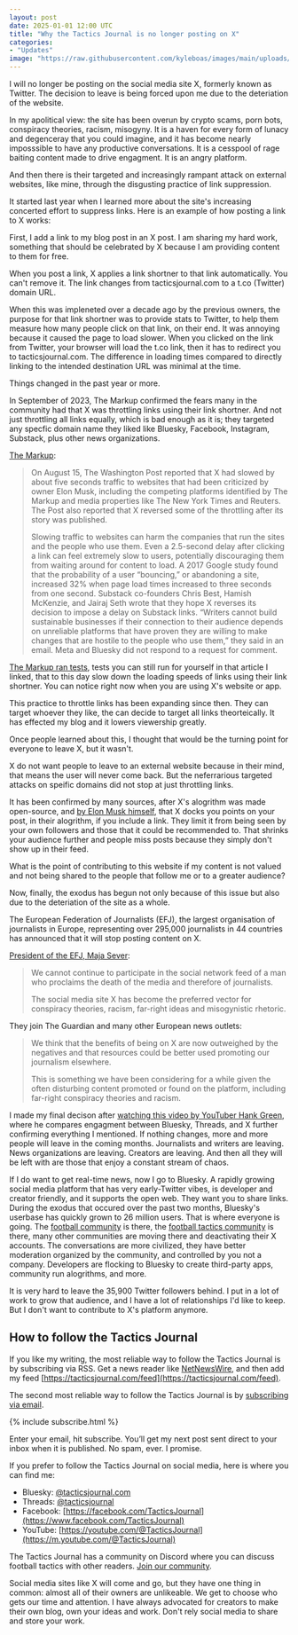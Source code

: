 ```yaml
---
layout: post
date: 2025-01-01 12:00 UTC
title: "Why the Tactics Journal is no longer posting on X"
categories:
- "Updates"
image: "https://raw.githubusercontent.com/kyleboas/images/main/uploads/2024/12/29/Image-29Dec2024_15:15:51.png"
---
```


I will no longer be posting on the social media site X, formerly known as Twitter. The decision to leave is being forced upon me due to the deteriation of the website.

<!---more--->

In my apolitical view: the site has been overun by crypto scams, porn bots, conspiracy theories, racism, misogyny. It is a haven for every form of lunacy and degenceray that you could imagine, and it has become nearly imposssible to have any productive conversations. It is a cesspool of rage baiting content made to drive engagment. It is an angry platform.

And then there is their targeted and increasingly rampant attack on external websites, like mine, through the disgusting practice of link suppression.

It started last year when I learned more about the site's increasing concerted effort to suppress links. Here is an example of how posting a link to X works:

First, I add a link to my blog post in an X post. I am sharing my hard work, something that should be celebrated by X because I am providing content to them for free.

When you post a link, X applies a link shortner to that link automatically. You can't remove it. The link changes from tacticsjournal.com to a t.co (Twitter) domain URL. 

When this was impleneted over a decade ago by the previous owners, the purpose for that link shortner was to provide stats to Twitter, to help them measure how many people click on that link, on their end. It was annoying because it caused the page to load slower. When you clicked on the link from Twitter, your browser will load the t.co link, then it has to redirect you to tacticsjournal.com. The difference in loading times compared to directly linking to the intended destination URL was minimal at the time.

Things changed in the past year or more.

In September of 2023, The Markup confirmed the fears many in the community had that X was throttling links using their link shortner. And not just throttling all links equally, which is bad enough as it is; they targeted any specfic domain name they liked like Bluesky, Facebook, Instagram, Substack, plus other news organizations.

[The Markup](https://themarkup.org/investigations/2023/09/15/twitter-is-still-throttling-competitors-links-check-for-yourself):

> On August 15, The Washington Post reported that X had slowed by about five seconds traffic to websites that had been criticized by owner Elon Musk, including the competing platforms identified by The Markup and media properties like The New York Times and Reuters. The Post also reported that X reversed some of the throttling after its story was published.
> 
> Slowing traffic to websites can harm the companies that run the sites and the people who use them. Even a 2.5-second delay after clicking a link can feel extremely slow to users, potentially discouraging them from waiting around for content to load. A 2017 Google study found that the probability of a user “bouncing,” or abandoning a site, increased 32% when page load times increased to three seconds from one second. Substack co-founders Chris Best, Hamish McKenzie, and Jairaj Seth wrote that they hope X reverses its decision to impose a delay on Substack links. “Writers cannot build sustainable businesses if their connection to their audience depends on unreliable platforms that have proven they are willing to make changes that are hostile to the people who use them,” they said in an email.  Meta and Bluesky did not respond to a request for comment. 

[The Markup ran tests](https://themarkup.org/investigations/2023/09/15/twitter-is-still-throttling-competitors-links-check-for-yourself), tests you can still run for yourself in that article I linked, that to this day slow down the loading speeds of links using their link shortner. You can notice right now when you are using X's website or app.

This practice to throttle links has been expanding since then. They can target whoever they like, the can decide to target all links theorteically. It has effected my blog and it lowers viewership greatly.

Once people learned about this, I thought that would be the turning point for everyone to leave X, but it wasn't.

X do not want people to leave to an external website because in their mind, that means the user will never come back. But the neferrarious targeted attacks on speific domains did not stop at just throttling links.

It has been confirmed by many sources, after X's alogrithm was made open-source, and [by Elon Musk himself](https://cybernews.com/news/musk-x-posts-with-links-suppression/), that X docks you points on your post, in their alogrithm, if you include a link. They limit it from being seen by your own followers and those that it could be recommended to. That shrinks your audience further and people miss posts because they simply don't show up in their feed.

What is the point of contributing to this website if my content is not valued and not being shared to the people that follow me or to a greater audience?

Now, finally, the exodus has begun not only because of this issue but also due to the deteriation of the site as a whole.

The European Federation of Journalists (EFJ), the largest organisation of journalists in Europe, representing over 295,000 journalists in 44 countries has announced that it will stop posting content on X.

[President of the EFJ, Maja Sever](https://www.thelondoneconomic.com/news/media/european-federation-of-journalists-to-stop-posting-content-on-x-386598/):

> We cannot continue to participate in the social network feed of a man who proclaims the death of the media and therefore of journalists.
> 
> The social media site X has become the preferred vector for conspiracy theories, racism, far-right ideas and misogynistic rhetoric.

They join The Guardian and many other European news outlets:

> We think that the benefits of being on X are now outweighed by the negatives and that resources could be better used promoting our journalism elsewhere.
> 
> This is something we have been considering for a while given the often disturbing content promoted or found on the platform, including far-right conspiracy theories and racism.

I made my final decison after [watching this video by YouTuber Hank Green](https://youtu.be/D4ghgVq9z4M?si=HJ2lrXv24d3HqTCe), where he compares engagment between Bluesky, Threads, and X further confirming everything I mentioned. If nothing changes, more and more people will leave in the coming months. Journalists and writers are leaving. News organizations are leaving. Creators are leaving. And then all they will be left with are those that enjoy a constant stream of chaos.

If I do want to get real-time news, now I go to Bluesky. A rapidly growing social media platform that has very early-Twitter vibes, is developer and creator friendly, and it supports the open web. They want you to share links. During the exodus that occured over the past two months, Bluesky's userbase has quickly grown to 26 million users. That is where everyone is going. The [football community](https://bsky.app/profile/did:plc:k4wb5un5qj3yyvfjqg2ru7xa/lists/3latzdktcsb2p) is there, the [football tactics community](https://bsky.app/profile/did:plc:k4wb5un5qj3yyvfjqg2ru7xa/lists/3latysx7vda23) is there, many other communities are moving there and deactivating their X accounts. The conversations are more civilized, they have better moderation organized by the community, and controlled by you not a company. Developers are flocking to Bluesky to create third-party apps, community run alogrithms, and more.

It is very hard to leave the 35,900 Twitter followers behind. I put in a lot of work to grow that audience, and I have a lot of relationships I'd like to keep. But I don't want to contribute to X's platform anymore. 

## How to follow the Tactics Journal

If you like my writing, the most reliable way to follow the Tactics Journal is by subscribing via RSS. Get a news reader like [NetNewsWire](https://apps.apple.com/us/app/netnewswire-rss-reader/id1480640210), and then add my feed [https://tacticsjournal.com/feed](https://tacticsjournal.com/feed).

The second most reliable way to follow the Tactics Journal is by [subscribing via email](https://tacticsjournal.com/subscribe/).

{% include subscribe.html %}

Enter your email, hit subscribe. You’ll get my next post sent direct to your inbox when it is published. No spam, ever. I promise.

If you prefer to follow the Tactics Journal on social media, here is where you can find me:

- Bluesky: [@tacticsjournal.com](https://bsky.app/profile/tacticsjournal.com)
- Threads: [@tacticsjournal](https://www.threads.net/@tacticsjournal)
- Facebook: [https://facebook.com/TacticsJournal](https://www.facebook.com/TacticsJournal) 
- YouTube: [https://youtube.com/@TacticsJournal](https://m.youtube.com/@TacticsJournal)


The Tactics Journal has a community on Discord where you can discuss football tactics with other readers. [Join our community](https://discord.gg/7fhGJAZjwB).

Social media sites like X will come and go, but they have one thing in common: almost all of their owners are unlikeable. We get to choose who gets our time and attention. I have always advocated for creators to make their own blog, own your ideas and work. Don't rely social media to share and store your work.